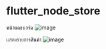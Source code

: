 # flutter_node_store
หน้าแดชบอร์ด
![image](https://github.com/sakchaisrim/flutter_node_store/assets/45826964/61c411b4-e2aa-4e21-9fcb-407f684e13da)

แสดงรายการสินค้า
![image](https://github.com/sakchaisrim/flutter_node_store/assets/45826964/09ee47a1-0ed8-4598-9feb-655153c1c42b)
